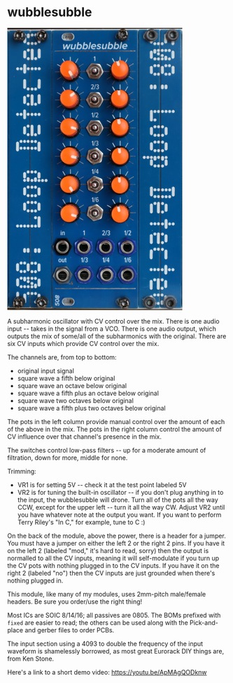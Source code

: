 # wubblesubble

<img src="wubsub.jpg" width=400>

A subharmonic oscillator with CV control over the mix. There is one audio input -- takes in the signal from a VCO. There is one audio output, which outputs the mix of some/all of the subharmonics with the original. There are six CV inputs which provide CV control over the mix. 

The channels are, from top to bottom:
 - original input signal
 - square wave a fifth below original
 - square wave an octave below original
 - square wave a fifth plus an octave below original
 - square wave two octaves below original
 - square wave a fifth plus two octaves below original

The pots in the left column provide manual control over the amount of each of the above in the mix. The pots in the right column control the amount of CV influence over that channel's presence in the mix. 

The switches control low-pass filters -- up for a moderate amount of filtration, down for more, middle for none.

Trimming:
 - VR1 is for setting 5V -- check it at the test point labeled 5V
 - VR2 is for tuning the built-in oscillator -- if you don't plug anything in to the input, the wubblesubble will drone. Turn all of the pots all the way CCW, except for the upper left -- turn it all the way CW. Adjust VR2 until you have whatever note at the output you want. If you want to perform Terry Riley's "In C," for example, tune to C :) 

On the back of the module, above the power, there is a header for a jumper. You must have a jumper on either the left 2 or the right 2 pins. If you have it on the left 2 (labeled "mod," it's hard to read, sorry) then the output is normalled to all the CV inputs, meaning it will self-modulate if you turn up the CV pots with nothing plugged in to the CV inputs. If you have it on the right 2 (labeled "no") then the CV inputs are just grounded when there's nothing plugged in.

This module, like many of my modules, uses 2mm-pitch male/female headers. Be sure you order/use the right thing!

Most ICs are SOIC 8/14/16; all passives are 0805. The BOMs prefixed with `fixed` are easier to read; the others can be used along with the Pick-and-place and gerber files to order PCBs.

The input section using a 4093 to double the frequency of the input waveform is shamelessly borrowed, as most great Eurorack DIY things are, from Ken Stone. 

Here's a link to a short demo video: https://youtu.be/ApMAgQODknw
